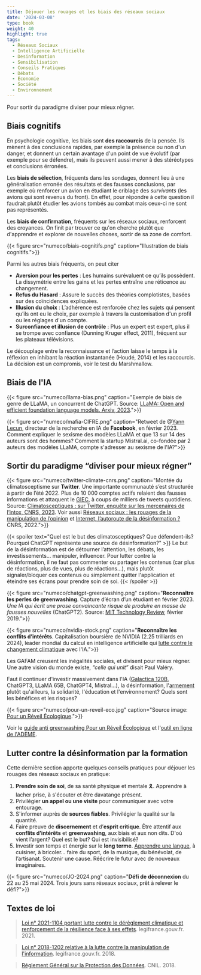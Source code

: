 ```yaml
---
title: Déjouer les rouages et les biais des réseaux sociaux
date: '2024-03-08'
type: book
weight: 40
highlight: true
tags:
  - Réseaux Sociaux
  - Intelligence Artificielle
  - Desinformation
  - Sensibilisation
  - Conseils Pratiques
  - Débats
  - Économie
  - Société
  - Environnement
---
```


Pour sortir du paradigme diviser pour mieux régner.

<!--more-->

## Biais cognitifs

En psychologie cognitive, les biais sont <b>des raccourcis</b> de la pensée.
Ils mènent à des conclusions rapides, par exemple la présence ou non d'un danger, et donnent un certain avantage d'un point de vue évolutif (par exemple pour se défendre), mais ils peuvent aussi mener à des stéréotypes et conclusions érronées.

Les <b>biais de sélection</b>, fréquents dans les sondages, donnent lieu à une généralisation erronée des résultats et des fausses conclusions, par exemple où renforcer un avion en étudiant le criblage des <i>survivants</i> (les avions qui sont revenus du front). En effet, pour répondre à cette question il faudrait plutôt étudier les avions tombés au combat mais ceux-ci ne sont pas représentés.

Les <b>biais de confirmation</b>, fréquents sur les réseaux sociaux, renforcent des croyances. On finit par trouver ce qu'on cherche plutôt que d'apprendre et explorer de nouvelles choses, sortir de sa zone de comfort.

{{< figure src="numeco/biais-cognitifs.png" caption="Illustration de biais cognitifs.">}}

Parmi les autres biais fréquents, on peut citer
* <b>Aversion pour les pertes</b> : Les humains surévaluent ce qu’ils possèdent. La dissymétrie entre les gains et les pertes entraîne une réticence au changement. 
* <b>Refus du Hasard</b> : Assure le succès des théories complotistes, basées sur des coïncidences expliquées.
* <b>Illusion du choix</b> : L’adhérence est renforcée chez les sujets qui pensent qu’ils ont eu le choix, par exemple à travers la customisation d'un profil ou les réglages d'un compte.
* <b>Surconfiance et illusion de contrôle</b> : Plus un expert est expert, plus il se trompe avec confiance (Dunning Kruger effect, 2011), fréquent sur les plateaux télévisions. 

Le découplage entre la reconnaissance et l’action laisse le temps à la réflexion en inhibant la réaction instantanée (Houdé, 2014) et les raccourcis. La décision est un compromis, voir le test du Marshmallow. 

## Biais de l'IA

{{< figure src="numeco/llama-bias.png" caption="Exemple de biais de genre de LLaMA, un concurrent de ChatGPT. Source: [LLaMA: Open and efficient foundation language models. Arxiv, 2023](https://arxiv.org/abs/2302.13971).">}}

{{< figure src="numeco/mafia-CIFRE.png" caption="Retweet de @[Yann Lecun](https://twitter.com/ylecun/status/1629845738170597376?lang=en), directeur de la recherche en IA de <b>Facebook</b>, en février 2023. Comment expliquer le sexisme des modèles LLaMA et que 13 sur 14 des auteurs sont des hommes? Comment la startup Mistral.ai, co-fondée par 2 auteurs des modèles LLaMA, compte s'adresser au sexisme de l'IA?">}}

## Sortir du paradigme “diviser pour mieux régner”

{{< figure src="numeco/twitter-climate-cnrs.png" caption="Montée du climatosceptisme sur <b>Twitter</b>. Une importante communauté s’est structurée à partir de l’été 2022. Plus de 10 000 comptes actifs relaient des fausses informations et attaquent le [GIEC](https://www.ecologie.gouv.fr/publication-du-6e-rapport-synthese-du-giec), à coups de milliers de tweets quotidiens. Source: [Climatosceptiques : sur Twitter, enquête sur les mercenaires de l’intox, CNRS, 2023](https://lejournal.cnrs.fr/articles/climatosceptiques-sur-twitter-enquete-sur-les-mercenaires-de-lintox). Voir aussi [Réseaux sociaux : les rouages de la manipulation de l’opinion](https://lejournal.cnrs.fr/articles/reseaux-sociaux-les-rouages-de-la-manipulation-de-lopinion) et [Internet, l’autoroute de la désinformation ?](https://lejournal.cnrs.fr/articles/internet-lautoroute-de-la-desinformation) CNRS, 2022.">}}

{{< spoiler text="Quel est le but des climatosceptiques? Que défendent-ils? Pourquoi ChatGPT représente une source de désinformation?" >}}
Le but de la désinformation est de détourner l’attention, les débats, les investissements... manipuler, influencer.
Pour lutter contre la désinformation, il ne faut pas commenter ou partager les contenus (car plus de réactions, plus de vues, plus de réactions...), mais plutôt signaler/bloquer ces contenus ou simplement quitter l'application et éteindre ses écrans pour prendre soin de soi.
{{< /spoiler >}}

{{< figure src="numeco/chatgpt-greenwashing.png" caption="<b>Reconnaître les perles de greenwashing</b>. Capture d’écran d’un étudiant en février 2023. <i>Une IA qui écrit une prose convaincante risque de produire en masse de fausses nouvelles</i> (ChatGPT2). Source: [MIT Technology Review](https://www.technologyreview.com/2019/02/14/137426/an-ai-tool-auto-generates-fake-news-bogus-tweets-and-plenty-of-gibberish/), février 2019.">}}

{{< figure src="numeco/nvidia-stock.png" caption="<b>Reconnaître les conflits d’intérêts</b>. Capitalisation boursière de NVIDIA (2.25 trilliards en 2024), leader mondial du calcul en intelligence artificielle qui [lutte contre le changement climatique](https://www.climatechange.ai/events/neurips2022) avec l'IA.">}}

Les GAFAM creusent les inégalités sociales, et divisent pour mieux régner. Une autre vision du monde existe, <i>“celle qui unit”</i> disait Paul Valéry.

Faut il continuer d'investir massivement dans l'IA ([Galactica 120B](https://huggingface.co/facebook/galactica-120b), ChatGPT3, LLaMA 65B, ChatGPT4, Mistral...), la désinformation, l'[armement](https://www.reuters.com/technology/davos-2023-ceos-buzz-about-chatgpt-style-ai-world-economic-forum-2023-01-17/) plutôt qu'ailleurs, la solidarité, l'éducation et l'environnement? Quels sont les bénéfices et les risques?

{{< figure src="numeco/pour-un-reveil-eco.jpg" caption="Source image: [Pour un Réveil Écologique](https://pour-un-reveil-ecologique.org/fr/).">}}

Voir le [guide anti greenwashing Pour un Réveil Écologique](https://pour-un-reveil-ecologique.org/fr/les-entreprises-nous-repondent/#guide-anti-greenwashing) et l'[outil en ligne de l'ADEME](https://communication-responsable.ademe.fr/antigreenwashing).

## Lutter contre la désinformation par la formation

Cette dernière section apporte quelques conseils pratiques pour déjouer les rouages des réseaux sociaux en pratique:

1. <b>Prendre soin de soi</b>, de sa santé physique et mentale 🎗. Apprendre à lacher prise, à s'écouter et être davatange présent.
2. Privilégier <b>un appel ou une visite</b> pour communiquer avec votre entourage.
3. S'informer auprès de <b>sources fiables</b>. Privilégier la qualité sur la quantité.
4. Faire preuve de <b>discernement</b> et d’<b>esprit critique</b>. Être attentif aux <b>conflits d’intérêts</b> et <b>greenwashing</b>, aux biais et aux non dits. D'où vient l’argent? Quel est le but? Qui est invisibilisé?
5. Investir son temps et énergie sur le <b>long terme</b>. [Apprendre une langue](https://www.mtpcours.fr/p/language-learning/), à cuisiner, à bricoler… faire du sport, de la musique, du bénévolat, de l’artisanat. Soutenir une cause. Réécrire le futur avec de nouveaux imaginaires.

{{< figure src="numeco/JO-2024.png" caption="<b>Défi de déconnexion</b> du 22 au 25 mai 2024. Trois jours sans réseaux sociaux, prêt à relever le défi?">}}

## Textes de loi

> [Loi n° 2021-1104 portant lutte contre le dérèglement climatique et renforcement de la résilience face à ses effets](https://www.legifrance.gouv.fr/jorf/id/JORFTEXT000043956924). legifrance.gouv.fr. 2021.

> [Loi n° 2018-1202 relative à la lutte contre la manipulation de l'information](https://www.legifrance.gouv.fr/jorf/id/JORFTEXT000037847559). legifrance.gouv.fr. 2018.

> [Réglement Général sur la Protection des Données](https://www.cnil.fr/fr/rgpd-de-quoi-parle-t-on). CNIL. 2018.
